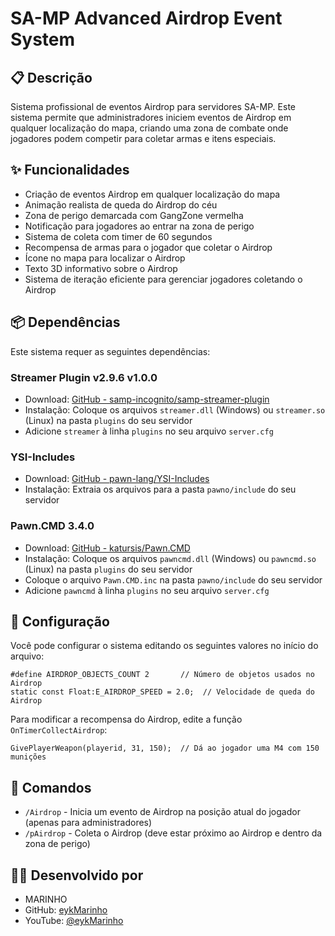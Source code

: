 # SA-MP Advanced Airdrop Event System

## 📋 Descrição

Sistema profissional de eventos Airdrop para servidores SA-MP. Este sistema permite que administradores iniciem eventos de Airdrop em qualquer localização do mapa, criando uma zona de combate onde jogadores podem competir para coletar armas e itens especiais.

## ✨ Funcionalidades

- Criação de eventos Airdrop em qualquer localização do mapa
- Animação realista de queda do Airdrop do céu
- Zona de perigo demarcada com GangZone vermelha
- Notificação para jogadores ao entrar na zona de perigo
- Sistema de coleta com timer de 60 segundos
- Recompensa de armas para o jogador que coletar o Airdrop
- Ícone no mapa para localizar o Airdrop
- Texto 3D informativo sobre o Airdrop
- Sistema de iteração eficiente para gerenciar jogadores coletando o Airdrop

## 📦 Dependências

Este sistema requer as seguintes dependências:

### Streamer Plugin v2.9.6 v1.0.0
- Download: [GitHub - samp-incognito/samp-streamer-plugin](https://github.com/samp-incognito/samp-streamer-plugin/releases)
- Instalação: Coloque os arquivos `streamer.dll` (Windows) ou `streamer.so` (Linux) na pasta `plugins` do seu servidor
- Adicione `streamer` à linha `plugins` no seu arquivo `server.cfg`

### YSI-Includes
- Download: [GitHub - pawn-lang/YSI-Includes](https://github.com/pawn-lang/YSI-Includes)
- Instalação: Extraia os arquivos para a pasta `pawno/include` do seu servidor

### Pawn.CMD 3.4.0
- Download: [GitHub - katursis/Pawn.CMD](https://github.com/katursis/Pawn.CMD/releases)
- Instalação: Coloque os arquivos `pawncmd.dll` (Windows) ou `pawncmd.so` (Linux) na pasta `plugins` do seu servidor
- Coloque o arquivo `Pawn.CMD.inc` na pasta `pawno/include` do seu servidor
- Adicione `pawncmd` à linha `plugins` no seu arquivo `server.cfg`

## 🔧 Configuração

Você pode configurar o sistema editando os seguintes valores no início do arquivo:

```pawn
#define AIRDROP_OBJECTS_COUNT 2       // Número de objetos usados no Airdrop
static const Float:E_AIRDROP_SPEED = 2.0;  // Velocidade de queda do Airdrop
```

Para modificar a recompensa do Airdrop, edite a função `OnTimerCollectAirdrop`:

```pawn
GivePlayerWeapon(playerid, 31, 150);  // Dá ao jogador uma M4 com 150 munições
```

## 📝 Comandos

- `/Airdrop` - Inicia um evento de Airdrop na posição atual do jogador (apenas para administradores)
- `/pAirdrop` - Coleta o Airdrop (deve estar próximo ao Airdrop e dentro da zona de perigo)

## 👨‍💻 Desenvolvido por

- MARINHO
- GitHub: [eykMarinho](https://github.com/eykMarinho)
- YouTube: [@eykMarinho](https://www.youtube.com/@eykMarinho)

